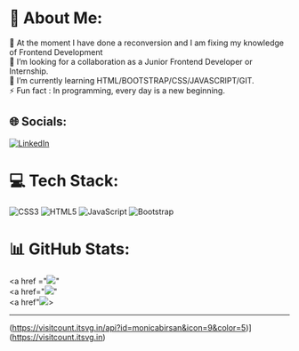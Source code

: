 # 💫 About Me:
🔭 At the moment I have done a reconversion and I am fixing my knowledge of Frontend Development<br>👯 I’m looking for a  collaboration  as a Junior Frontend Developer or Internship.<br>🌱 I’m currently learning HTML/BOOTSTRAP/CSS/JAVASCRIPT/GIT. <br>⚡ Fun fact : In programming, every day is a new beginning.


## 🌐 Socials:
[![LinkedIn](https://img.shields.io/badge/LinkedIn-%230077B5.svg?logo=linkedin&logoColor=white)](https://linkedin.com/in/https://www.linkedin.com/in/monica-birsan-33b468257/) 

# 💻 Tech Stack:
![CSS3](https://img.shields.io/badge/css3-%231572B6.svg?style=for-the-badge&logo=css3&logoColor=white) ![HTML5](https://img.shields.io/badge/html5-%23E34F26.svg?style=for-the-badge&logo=html5&logoColor=white) ![JavaScript](https://img.shields.io/badge/javascript-%23323330.svg?style=for-the-badge&logo=javascript&logoColor=%23F7DF1E) ![Bootstrap](https://img.shields.io/badge/bootstrap-%23563D7C.svg?style=for-the-badge&logo=bootstrap&logoColor=white)
# 📊 GitHub Stats:
<a href ="![](https://github-readme-stats.vercel.app/api?username=monicabirsan&theme=radical&hide_border=false&include_all_commits=true&count_private=true)"<br/></a>
<a href="![](https://github-readme-streak-stats.herokuapp.com/?user=monicabirsan&theme=radical&hide_border=false)"<br/></a>
<a href"![](https://github-readme-stats.vercel.app/api/top-langs/?username=monicabirsan&theme=radical&hide_border=false&include_all_commits=true&count_private=true&layout=compact)></a>

---
(https://visitcount.itsvg.in/api?id=monicabirsan&icon=9&color=5)](https://visitcount.itsvg.in)

<!-- Proudly created with GPRM ( https://gprm.itsvg.in ) -->
